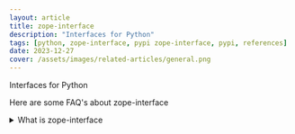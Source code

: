 ```yaml
---
layout: article
title: zope-interface
description: "Interfaces for Python"
tags: [python, zope-interface, pypi zope-interface, pypi, references]
date: 2023-12-27
cover: /assets/images/related-articles/general.png
---
```


Interfaces for Python

Here are some FAQ's about zope-interface
<details>
<summary>What is zope-interface</summary>
Interfaces for Python
</details>
